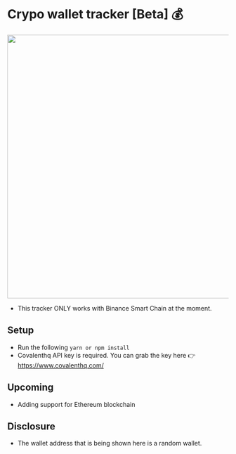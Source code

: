 # Crypo wallet tracker [Beta] 💰

<img src="https://user-images.githubusercontent.com/12386682/126986375-1c76dcd5-7c02-4fb7-bbd8-7f4916370066.png" width="600px" />

- This tracker ONLY works with Binance Smart Chain at the moment. 

## Setup

- Run the following `yarn or npm install`
- Covalenthq API key is required. You can grab the key here 👉 https://www.covalenthq.com/

## Upcoming

- Adding support for Ethereum blockchain

## Disclosure

- The wallet address that is being shown here is a random wallet.
